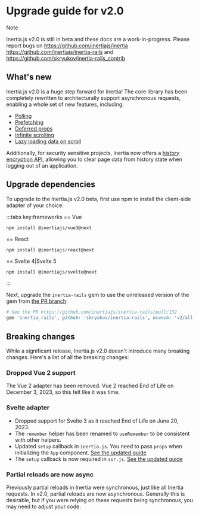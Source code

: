 # Upgrade guide for v2.0

> [!NOTE]
> Inertia.js v2.0 is still in beta and these docs are a work-in-progress. Please report bugs on
> https://github.com/inertiajs/inertia https://github.com/inertiajs/inertia-rails and https://github.com/skryukov/inertia-rails_contrib

## What's new

Inertia.js v2.0 is a huge step forward for Inertia! The core library has been completely rewritten to architecturally support asynchronous requests, enabling a whole set of new features, including:

- [Polling](/guide/polling)
- [Prefetching](/guide/prefetching)
- [Deferred props](/guide/deferred-props)
- [Infinite scrolling](/guide/merging-props)
- [Lazy loading data on scroll](/guide/load-when-visible)

Additionally, for security sensitive projects, Inertia now offers a [history encryption API](/guide/history-encryption), allowing you to clear page data from history state when logging out of an application.

## Upgrade dependencies

To upgrade to the Inertia.js v2.0 beta, first use npm to install the client-side adapter of your choice:

:::tabs key:frameworks
== Vue

```vue
npm install @inertiajs/vue3@next
```

== React

```jsx
npm install @inertiajs/react@next
```

== Svelte 4|Svelte 5

```svelte
npm install @inertiajs/svelte@next
```

:::

Next, upgrade the `inertia-rails` gem to use the unreleased version of the gem from [the PR branch](https://github.com/inertiajs/inertia-rails/pull/132):

```ruby
# See the PR https://github.com/inertiajs/inertia-rails/pull/132
gem 'inertia_rails', github: 'skryukov/inertia-rails', branch: 'v2/all'
```

## Breaking changes

While a significant release, Inertia.js v2.0 doesn't introduce many breaking changes. Here's a list of all the breaking changes:

### Dropped Vue 2 support

The Vue 2 adapter has been removed. Vue 2 reached End of Life on December 3, 2023, so this felt like it was time.

### Svelte adapter

- Dropped support for Svelte 3 as it reached End of Life on June 20, 2023.
- The `remember` helper has been renamed to `useRemember` to be consistent with other helpers.
- Updated `setup` callback in `inertia.js`. You need to pass `props` when initializing the `App` component. [See the updated guide](/guide/client-side-setup#initialize-the-inertia-app)
- The `setup` callback is now required in `ssr.js`. [See the updated guide](/guide/server-side-rendering#add-server-entry-point)

### Partial reloads are now async

Previously partial reloads in Inertia were synchronous, just like all Inertia requests. In v2.0, partial reloads are now asynchronous. Generally this is desirable, but if you were relying on these requests being synchronous, you may need to adjust your code.
